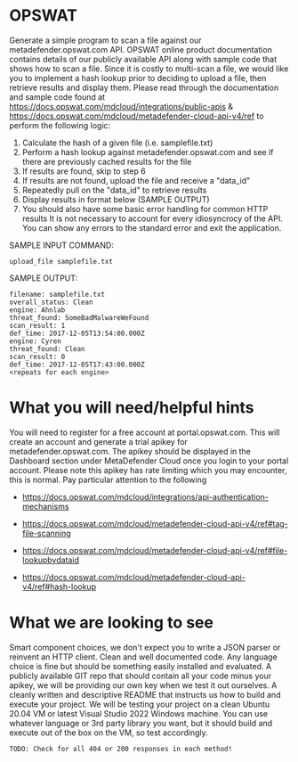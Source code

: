 # OPSWAT

Generate a simple program to scan a file against our metadefender.opswat.com API.
OPSWAT online product documentation contains details of our publicly available
API along with sample code that shows how to scan a file.
Since it is costly to multi-scan a file, we would like you to implement a hash
lookup prior to deciding to upload a file, then retrieve results and display
them.
Please read through the documentation and sample code found at
https://docs.opswat.com/mdcloud/integrations/public-apis &
https://docs.opswat.com/mdcloud/metadefender-cloud-api-v4/ref to perform the
following logic:
1. Calculate the hash of a given file (i.e. samplefile.txt)
2. Perform a hash lookup against metadefender.opswat.com and see if there are
previously cached results for the file
3. If results are found, skip to step 6
4. If results are not found, upload the file and receive a "data_id"
5. Repeatedly pull on the "data_id" to retrieve results
6. Display results in format below (SAMPLE OUTPUT)
7. You should also have some basic error handling for common HTTP results
It is not necessary to account for every idiosyncrocy of the API.
You can show any errors to the standard error and exit the application.

SAMPLE INPUT COMMAND:

    upload_file samplefile.txt
  
SAMPLE OUTPUT:

    filename: samplefile.txt
    overall_status: Clean
    engine: Ahnlab
    threat_found: SomeBadMalwareWeFound
    scan_result: 1
    def_time: 2017-12-05T13:54:00.000Z
    engine: Cyren
    threat_found: Clean
    scan_result: 0
    def_time: 2017-12-05T17:43:00.000Z
    <repeats for each engine>
  

What you will need/helpful hints
=================================================================================
You will need to register for a free account at portal.opswat.com.
This will create an account and generate a trial apikey for
metadefender.opswat.com.
The apikey should be displayed in the Dashboard section under MetaDefender Cloud
once you login to your portal account.
Please note this apikey has rate limiting which you may encounter, this is
normal.
Pay particular attention to the following
- https://docs.opswat.com/mdcloud/integrations/api-authentication-mechanisms

- https://docs.opswat.com/mdcloud/metadefender-cloud-api-v4/ref#tag-file-scanning

- https://docs.opswat.com/mdcloud/metadefender-cloud-api-v4/ref#file-lookupbydataid

- https://docs.opswat.com/mdcloud/metadefender-cloud-api-v4/ref#hash-lookup

What we are looking to see
=================================================================================
Smart component choices, we don't expect you to write a JSON parser or reinvent
an HTTP client.
Clean and well documented code.
Any language choice is fine but should be something easily installed and
evaluated.
A publicly available GIT repo that should contain all your code minus your
apikey, we will be providing our own key when we test it out ourselves.
A cleanly written and descriptive README that instructs us how to build and
execute your project.
We will be testing your project on a clean Ubuntu 20.04 VM or latest Visual
Studio 2022 Windows machine.
You can use whatever language or 3rd party library you want, but it should build
and execute out of the box on the VM, so test accordingly.

    TODO: Check for all 404 or 200 responses in each method!